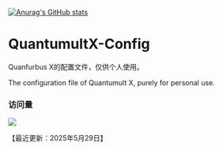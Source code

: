 [![Anurag's GitHub stats](https://github-readme-stats.vercel.app/api?username=loongfzs)](https://github.com/anuraghazra/github-readme-stats)

# QuantumultX-Config

Quanfurbus X的配置文件，仅供个人使用。

The configuration file of Quantumult X, purely for personal use.

### 访问量

![](http://profile-counter.glitch.me/loongfzs/count.svg)

【最近更新：2025年5月29日】